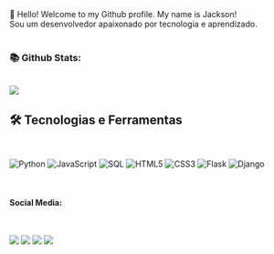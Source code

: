 
         
<body>
👋 Hello! Welcome to my Github profile.
My name is Jackson! <br>
Sou um desenvolvedor apaixonado por tecnologia e aprendizado.
<br><br>



  <h3> 📚 Github Stats: <br></h3>
  <div style="display: inline_block"><br>
         
<a href="http://www.github.com/euj4ckson">
    <img src="https://github-readme-streak-stats.herokuapp.com/?user=euj4ckson&stroke=ffffff&background=1c1917&ring=ec4899&fire=ec4899&currStreakNum=ffffff&currStreakLabel=ec4899&sideNums=ffffff&sideLabels=ffffff&dates=ffffff&hide_border=true" />
</a> 
 
  
</div>
       
## 🛠️ Tecnologias e Ferramentas

  <div style="display: inline_block"><br>

![Python](https://img.shields.io/badge/Python-3776AB?style=flat-square&logo=python&logoColor=ffffff)
![JavaScript](https://img.shields.io/badge/JavaScript-F7DF1E?style=flat-square&logo=javascript&logoColor=000000)
![SQL](https://img.shields.io/badge/SQL-4479A1?style=flat-square&logo=postgresql&logoColor=ffffff)
![HTML5](https://img.shields.io/badge/HTML5-E34F26?style=flat-square&logo=html5&logoColor=ffffff)
![CSS3](https://img.shields.io/badge/CSS3-1572B6?style=flat-square&logo=css3&logoColor=ffffff)
![Flask](https://img.shields.io/badge/Flask-000000?style=flat-square&logo=flask&logoColor=ffffff)
![Django](https://img.shields.io/badge/Django-092E20?style=flat-square&logo=django&logoColor=ffffff)
  
  
          
          
</div><br>
   
<div> 
         <h4>Social Media:</h4> 
  <div style="display: inline_block"><br>
 
  <a href="https://instagram.com/euj4ckson" target="_blank"><img src="https://img.shields.io/badge/-Instagram-%23E4405F?style=for-the-badge&logo=instagram&logoColor=white" target="_blank"></a>
 <a href="https://discord.gg/" target="_blank"><img src="https://img.shields.io/badge/Discord-7289DA?style=for-the-badge&logo=discord&logoColor=white" target="_blank"></a> 
  <a href = "mailto:jacksonduardo6@gmail.com"><img src="https://img.shields.io/badge/-Gmail-%23333?style=for-the-badge&logo=gmail&logoColor=white" target="_blank"></a>
  <a href="https://www.linkedin.com/in/j4ckson" target="_blank"><img src="https://img.shields.io/badge/-LinkedIn-%230077B5?style=for-the-badge&logo=linkedin&logoColor=white" target="_blank"></a> 
  
</div>
  


<br>
         
      

</body>
          
          
